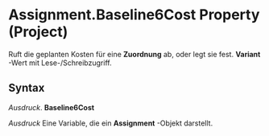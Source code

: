 
# Assignment.Baseline6Cost Property (Project)

Ruft die geplanten Kosten für eine  **Zuordnung** ab, oder legt sie fest. **Variant** -Wert mit Lese-/Schreibzugriff.


## Syntax

 _Ausdruck_. **Baseline6Cost**

 _Ausdruck_ Eine Variable, die ein **Assignment** -Objekt darstellt.

